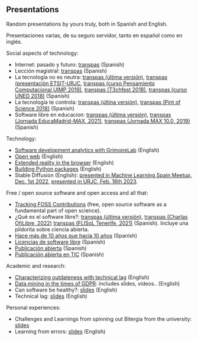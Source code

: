 ## Presentations

Random presentations by yours truly, both in Spanish and English.

Presentaciones varias, de su seguro servidor, tanto en español como en inglés.

Social aspects of technology:

* Internet: pasado y futuro: [transpas](internet-pasado-futuro/transpas.pdf) (Spanish)
* Lección magistral: [transpas](leccion-magistral/transpas.pdf) (Spanish)
* La tecnología no es neutra:
  [transpas (última versión)](tecnologia-no-neutra/tecnologia-no-neutra.pdf),
  [transpas (presentación ETSIT-URJC](tecnologia-no-neutra/tecnologia-no-neutra-urjc-2019.pdf), [transpas (curso Pensamiento Computacional UIMP 2019)](tecnologia-no-neutra/tecnologia-no-neutra-uimp-2019.pdf),
[transpas (T3chfest 2018)](tecnologia-no-neutra/tecnologia-no-neutra-t3chfest-2018.pdf),
  [transpas (curso UNED 2018)](tecnologia-no-neutra/tecnologia-no-neutra-uned-2018.pdf) 
  (Spanish)
* La tecnología te controla: [transpas (últina versión)](tecnologia-te-controla/transpas-2020-11.pdf), [transpas (Pint of Science 2018)](tecnologia-te-controla/transpas-2018-05.pdf) (Spanish)
* Software libre en educacion:  [transpas (última versión)](soft-libre-educacion/soft-libre-educacion.pdf), [transpas (Jornada EducaMadrid-MAX, 2021)](soft-libre-educacion/soft-libre-educacion-2021.pdf), [transpas (Jornada MAX 10.0, 2019)](soft-libre-educacion/soft-libre-educacion-2019.pdf) (Spanish)

Technology:

* [Software development analytics with GrimoireLab](grimoirelab/slides.pdf) (English)
* [Open web](open-web) (English)
* [Extended reality in the browser](xr) (English)
* [Building Python packages](pip-packages) (English)
* Stable Diffusion (English): [presented in Machine Learning Spain Meetup, Dec. 1st 2022](stable-diffusion/slides-2022-12-01.pdf), [presented in URJC, Feb. 16th 2023](stable-diffusion/slides-2023-02-16.pdf).

Free / open source software and open access and all that:

* [Tracking FOSS Contributions](software-open-science/slides.pdf) (free, open source software as a fundamental part of open science).
* ¿Qué es el software libre?: [transpas (última versión)](software-libre/transpas.pdf), [transpas (Charlas OfiLibre, 2022)](software-libre/transpas-2022-ofilibre.pdf) [transpas (FLISoL Tenerife, 2021)](software-libre/transpas-2021-flisol.pdf) (Spanish). Incluye una pildorita sobre ciencia abierta.
* [Hace más de 10 años que hacía 10 años](es-libre-10-10/transpas.pdf) (Spanish)
* [Licencias de software libre](licencias-sobre/transpas.pdf) (Spanish)
* [Publicación abierta](publicacion-abierta/transpas.pdf) (Spanish)
* [Publicación abierta en TIC](publicacion-abierta-tic/transpas.pdf) (Spanish)

Academic and research:

* [Characterizing outdateness with technical lag](tech-lag-outdateness/) (English)
* [Data mining in the times of GDPR](research-privacy/): includes slides, videos.. (English)
* Can software be healthy?: [slides](healthy-sw/slides.pdf) (English)
* Technical lag: [slides](tech-lag/slides.pdf) (English)

Personal experiences:

* Challenges and Learnings from spinning out Bitergia from the university: [slides](research-company/slides.pdf)
* Learning from errors: [slides](learning-from-errors/slides.pdf) (English)
